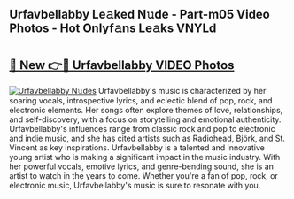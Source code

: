 ## Urfavbellabby Le𝚊ked N𝚞de - Part-m05 Video Photos - Hot Onlyf𝚊ns Le𝚊ks VNYLd

# <h2><a href="http://ab87974.deff.icu/?id=Urfavbellabby">🔗 New 👉🔴 Urfavbellabby VIDEO Photos</a></h2>

[![Urfavbellabby N𝚞des](https://i.imgur.com/rIISA9y.gif)](http://ab87974.deff.icu/?id=Urfavbellabby)
Urfavbellabby's music is characterized by her soaring vocals, introspective lyrics, and eclectic blend of pop, rock, and electronic elements. Her songs often explore themes of love, relationships, and self-discovery, with a focus on storytelling and emotional authenticity. Urfavbellabby's influences range from classic rock and pop to electronic and indie music, and she has cited artists such as Radiohead, Björk, and St. Vincent as key inspirations. Urfavbellabby is a talented and innovative young artist who is making a significant impact in the music industry. With her powerful vocals, emotive lyrics, and genre-bending sound, she is an artist to watch in the years to come. Whether you're a fan of pop, rock, or electronic music, Urfavbellabby's music is sure to resonate with you.
